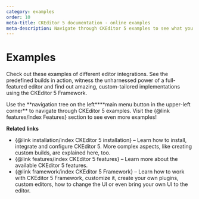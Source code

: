 ```yaml
---
category: examples
order: 10
meta-title: CKEditor 5 documentation - online examples
meta-description: Navigate through CKEditor 5 examples to see what you are able to create using this rich text editing framework.
---
```


# Examples

Check out these examples of different editor integrations. See the predefined builds in action, witness the unharnessed power of a full-featured editor and find out amazing, custom-tailored implementations using the CKEditor 5 Framework.

<info-box>
	Use the <span class="navigation-hint_desktop">**navigation tree on the left**</span><span class="navigation-hint_mobile">**main menu button in the upper-left corner**</span> to navigate through CKEditor 5 examples. Visit the {@link features/index Features} section to see even more examples!
</info-box>

**Related links**

 * {@link installation/index CKEditor 5 installation} &ndash; Learn how to install, integrate and configure CKEditor 5. More complex aspects, like creating custom builds, are explained here, too.
 * {@link features/index CKEditor 5 features} &ndash; Learn more about the available CKEditor 5 features.
 * {@link framework/index CKEditor 5 Framework} &ndash; Learn how to work with CKEditor 5 Framework, customize it, create your own plugins, custom editors, how to change the UI or even bring your own UI to the editor.
